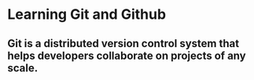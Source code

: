 # Learning Git and Github
## Git is a distributed version control system that helps developers collaborate on projects of any scale.